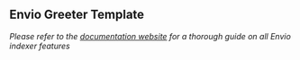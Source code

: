 ## Envio Greeter Template

*Please refer to the [documentation website](https://docs.envio.dev) for a thorough guide on all Envio indexer features*
